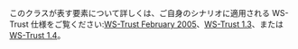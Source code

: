 このクラスが表す要素について詳しくは、ご自身のシナリオに適用される WS-Trust 仕様をご覧ください:[WS-Trust February 2005](http://schemas.xmlsoap.org/ws/2005/02/trust/)、[WS-Trust 1.3](https://docs.oasis-open.org/ws-sx/ws-trust/200512/ws-trust-1.3-os.html)、または [WS-Trust 1.4](https://docs.oasis-open.org/ws-sx/ws-trust/v1.4/os/ws-trust-1.4-spec-os.html)。
